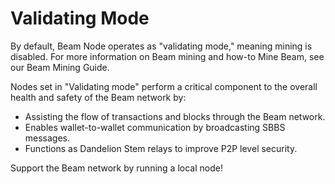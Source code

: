 # Validating Mode

By default, Beam Node operates as "validating mode," meaning mining is disabled. For more information on Beam mining and how-to Mine Beam, see our Beam Mining Guide.&#x20;

Nodes set in "Validating mode" perform a critical component to the overall health and safety of the Beam network by:

* Assisting the flow of transactions and blocks through the Beam network.&#x20;
* Enables wallet-to-wallet communication by broadcasting SBBS messages.
* Functions as Dandelion Stem relays to improve P2P level security.

Support the Beam network by running a local node!
